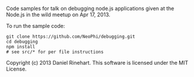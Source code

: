 Code samples for talk on debugging node.js applications given at the Node.js in the wild meetup on Apr 17, 2013.

To run the sample code:

    git clone https://github.com/NeoPhi/debugging.git
    cd debugging
    npm install
    # see src/* for per file instructions

Copyright (c) 2013 Daniel Rinehart. This software is licensed under the MIT License.
